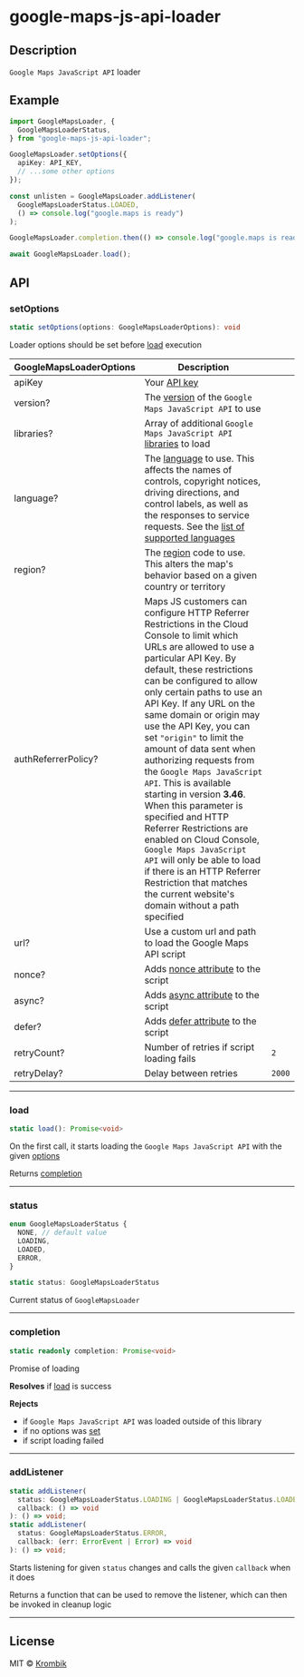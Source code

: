 # google-maps-js-api-loader

## Description

`Google Maps JavaScript API` loader

## Example

```ts
import GoogleMapsLoader, {
  GoogleMapsLoaderStatus,
} from "google-maps-js-api-loader";

GoogleMapsLoader.setOptions({
  apiKey: API_KEY,
  // ...some other options
});

const unlisten = GoogleMapsLoader.addListener(
  GoogleMapsLoaderStatus.LOADED,
  () => console.log("google.maps is ready")
);

GoogleMapsLoader.completion.then(() => console.log("google.maps is ready"));

await GoogleMapsLoader.load();
```

## API

### setOptions

```ts
static setOptions(options: GoogleMapsLoaderOptions): void
```

Loader options should be set before [load](#load) execution

| GoogleMapsLoaderOptions | Description                                                                                                                                                                                                                                                                                                                                                                                                                                                                                                                                                                                                                                                                                                                                         |        |
| ----------------------- | --------------------------------------------------------------------------------------------------------------------------------------------------------------------------------------------------------------------------------------------------------------------------------------------------------------------------------------------------------------------------------------------------------------------------------------------------------------------------------------------------------------------------------------------------------------------------------------------------------------------------------------------------------------------------------------------------------------------------------------------------- | ------ |
| apiKey                  | Your [API key](https://developers.google.com/maps/documentation/javascript/get-api-key)                                                                                                                                                                                                                                                                                                                                                                                                                                                                                                                                                                                                                                                             |        |
| version?                | The [version](https://developers.google.com/maps/documentation/javascript/versions) of the `Google Maps JavaScript API` to use                                                                                                                                                                                                                                                                                                                                                                                                                                                                                                                                                                                                                      |        |
| libraries?              | Array of additional `Google Maps JavaScript API` [libraries](https://developers.google.com/maps/documentation/javascript/libraries) to load                                                                                                                                                                                                                                                                                                                                                                                                                                                                                                                                                                                                         |        |
| language?               | The [language](https://developers.google.com/maps/documentation/javascript/localization) to use. This affects the names of controls, copyright notices, driving directions, and control labels, as well as the responses to service requests. See the [list of supported languages](https://developers.google.com/maps/faq#languagesupport)                                                                                                                                                                                                                                                                                                                                                                                                         |        |
| region?                 | The [region](https://developers.google.com/maps/documentation/javascript/localization#Region) code to use. This alters the map's behavior based on a given country or territory                                                                                                                                                                                                                                                                                                                                                                                                                                                                                                                                                                     |        |
| authReferrerPolicy?     | Maps JS customers can configure HTTP Referrer Restrictions in the Cloud Console to limit which URLs are allowed to use a particular API Key. By default, these restrictions can be configured to allow only certain paths to use an API Key. If any URL on the same domain or origin may use the API Key, you can set `"origin"` to limit the amount of data sent when authorizing requests from the `Google Maps JavaScript API`. This is available starting in version **3.46**. When this parameter is specified and HTTP Referrer Restrictions are enabled on Cloud Console, `Google Maps JavaScript API` will only be able to load if there is an HTTP Referrer Restriction that matches the current website's domain without a path specified |        |
| url?                    | Use a custom url and path to load the Google Maps API script                                                                                                                                                                                                                                                                                                                                                                                                                                                                                                                                                                                                                                                                                        |        |
| nonce?                  | Adds [nonce attribute](https://developer.mozilla.org/en-US/docs/Web/HTML/Element/script#attr-nonce) to the script                                                                                                                                                                                                                                                                                                                                                                                                                                                                                                                                                                                                                                   |        |
| async?                  | Adds [async attribute](https://developer.mozilla.org/en-US/docs/Web/HTML/Element/script#attr-async) to the script                                                                                                                                                                                                                                                                                                                                                                                                                                                                                                                                                                                                                                   |        |
| defer?                  | Adds [defer attribute](https://developer.mozilla.org/en-US/docs/Web/HTML/Element/script#attr-defer) to the script                                                                                                                                                                                                                                                                                                                                                                                                                                                                                                                                                                                                                                   |        |
| retryCount?             | Number of retries if script loading fails                                                                                                                                                                                                                                                                                                                                                                                                                                                                                                                                                                                                                                                                                                           | `2`    |
| retryDelay?             | Delay between retries                                                                                                                                                                                                                                                                                                                                                                                                                                                                                                                                                                                                                                                                                                                               | `2000` |

---

### load

```ts
static load(): Promise<void>
```

On the first call, it starts loading the `Google Maps JavaScript API` with the given [options](#setoptions)

Returns [completion](#completion)

---

### status

```ts
enum GoogleMapsLoaderStatus {
  NONE, // default value
  LOADING,
  LOADED,
  ERROR,
}

static status: GoogleMapsLoaderStatus
```

Current status of `GoogleMapsLoader`

---

### completion

```ts
static readonly completion: Promise<void>
```

Promise of loading

**Resolves** if [load](#load) is success

**Rejects**

- if `Google Maps JavaScript API` was loaded outside of this library
- if no options was [set](#setoptions)
- if script loading failed

---

### addListener

```ts
static addListener(
  status: GoogleMapsLoaderStatus.LOADING | GoogleMapsLoaderStatus.LOADED,
  callback: () => void
): () => void;
static addListener(
  status: GoogleMapsLoaderStatus.ERROR,
  callback: (err: ErrorEvent | Error) => void
): () => void;
```

Starts listening for given `status` changes and calls the given `callback` when it does

Returns a function that can be used to remove the listener, which can then be invoked in cleanup logic

---

## License

MIT © [Krombik](https://github.com/Krombik)
